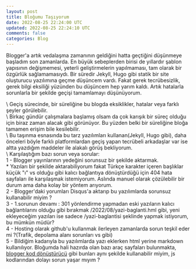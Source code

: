 ```yaml
---           
layout: post
title: Bloğumu Taşıyorum
date: 2022-08-25 22:24:00 UTC
updated: 2022-08-25 22:24:10 UTC
comments: false
categories: Blog
---
```

Blogger'a artık vedalaşma zamanının geldiğini hatta geçtiğini düşünmeye başladım son zamanlarda. En büyük sebeplerden birisi de yıllardır şablon yapısının değişmemesi, yeterli geliştirmelerin yapılmaması, tam olarak bir özgürlük sağlamamasıydı. Bir süredir Jekyll, Hugo gibi statik bir site oluşturucu yazılımına geçme düşüncem vardı. Fakat gerek tecrübesizlik, gerek bilgi eksiliği yüzünden bu düşüncem hep yarım kaldı. Artık hatalarla sorunlarla bir şekilde geçişi tamamlamayı düşünüyorum.  

\\
Geçiş sürecinde, bir süreliğine bu blogda eksiklikler, hatalar veya farklı şeyler görülebilir.  
\\
Birkaç gündür çalışmalara başlamış olsam da çok karışık bir süreç olduğu için biraz zaman alacak gibi görünüyor. Bu yüzden belki bir süreliğine bloğa tamamen erişim bile kesilebilir.  
\\
Bu taşınma esnasında bu tarz yazılımları kullanan(Jekyll, Hugo gibi), daha önceleri böyle farklı platformlardan geçiş yapan tecrübeli arkadaşlar var ise altta yazdığım maddeler ile alakalı görüş bekliyorum.  
\\
Karşılaştığım bazı sorun veya sorular:  
1 - Blogger yayınlarının yedeğini sorunsuz bir şekilde aktarmak.  
\* Yazıları bir şekilde aktarabiliyorum fakat Türkçe karakter içeren başlıklar küçük "ı" vs olduğu gibi kalıcı bağlantıya dönüştürdüğü için 404 hata sayfaları ile karşılaşmak istemiyorum. Aslında manuel olarak çözülebilir bir durum ama daha kolay bir yöntem arıyorum.  
2 - Blogger'daki yorumları Disqus'a aktarıp bu yazılımlarda sorunsuz kullanabilir miyim ?  
3 - 1.sorunun devamı : 301 yönlendirme yapmadan eski yazıların kalıcı bağlantılarını olduğu gibi bırakmak /2022/08/yazi-baglanti.hml gibi, yeni ekleyeceğim yazıları ise sadece /yazi-baglantisi şeklinde yapmak istiyorum, bu mümkün müdür?  
4 - Hosting olarak github'u kullanmak ilerleyen zamanlarda sorun teşkil eder mi ?(Trafik, depolama alanı sorunları vs gibi)  
5 - Bildiğim kadarıyla bu yazılımlarda yazı eklerken html yerine markdown kullanılıyor. Bloğumda hali hazırda olan bazı araç sayfaları bulunmakta, [blogger kod dönüştürücü](/p/blogger-kod-donusturucu.html) gibi bunları aynı şekilde kullanabilir miyim, js kodlarından dolayı sorun yaşar mıyım ?